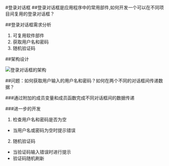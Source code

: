 #登录对话框
##登录对话框是应用程序中的常用部件,如何开发一个可以在不同项目间复用的登录对话框？

##登录对话框需求分析
1. 可复用软件部件
2. 获取用户名和密码
3. 随机验证码

##架构设计

![登录对话框的架构](pic/登录对话框的架构.PNG  "登录对话框的架构")


##问题：如何获取用户输入的用户名和密码？如何在两个不同的对话框间传递数据？

###通过附加的成员变量和成员函数完成不同对话框间的数据传递


###进一步的开发
1. 检查用户名和密码是否为空
  * 当用户名或密码为空时提示错误
2. 随机验证码
  * 当验证码输入错误时进行提示
  * 验证码随机刷新
